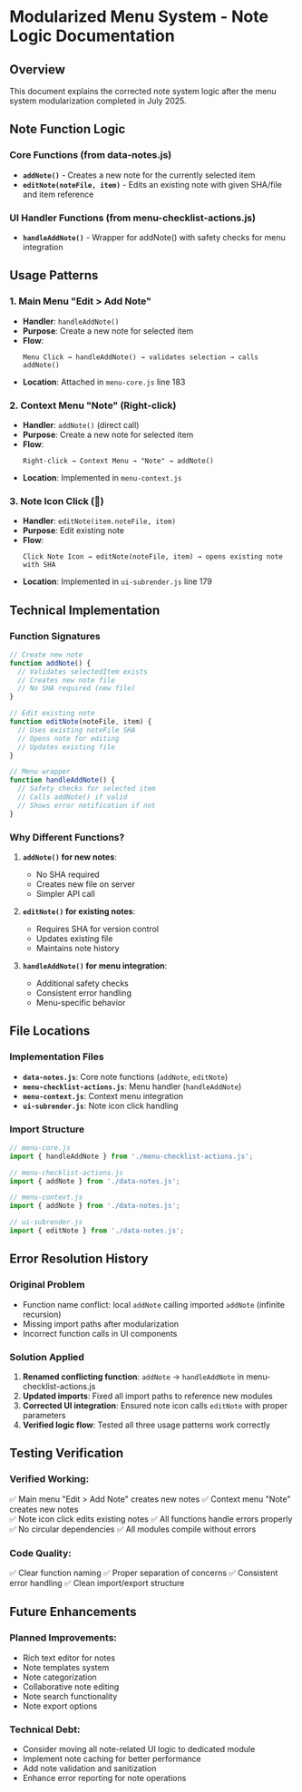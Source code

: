 # Modularized Menu System - Note Logic Documentation

## Overview
This document explains the corrected note system logic after the menu system modularization completed in July 2025.

## Note Function Logic

### Core Functions (from data-notes.js)
- **`addNote()`** - Creates a new note for the currently selected item
- **`editNote(noteFile, item)`** - Edits an existing note with given SHA/file and item reference

### UI Handler Functions (from menu-checklist-actions.js)
- **`handleAddNote()`** - Wrapper for addNote() with safety checks for menu integration

## Usage Patterns

### 1. Main Menu "Edit > Add Note"
- **Handler**: `handleAddNote()`
- **Purpose**: Create a new note for selected item
- **Flow**: 
  ```
  Menu Click → handleAddNote() → validates selection → calls addNote()
  ```
- **Location**: Attached in `menu-core.js` line 183

### 2. Context Menu "Note" (Right-click)
- **Handler**: `addNote()` (direct call)
- **Purpose**: Create a new note for selected item
- **Flow**: 
  ```
  Right-click → Context Menu → "Note" → addNote()
  ```
- **Location**: Implemented in `menu-context.js`

### 3. Note Icon Click (📝)
- **Handler**: `editNote(item.noteFile, item)`
- **Purpose**: Edit existing note
- **Flow**: 
  ```
  Click Note Icon → editNote(noteFile, item) → opens existing note with SHA
  ```
- **Location**: Implemented in `ui-subrender.js` line 179

## Technical Implementation

### Function Signatures
```javascript
// Create new note
function addNote() {
  // Validates selectedItem exists
  // Creates new note file
  // No SHA required (new file)
}

// Edit existing note
function editNote(noteFile, item) {
  // Uses existing noteFile SHA
  // Opens note for editing
  // Updates existing file
}

// Menu wrapper
function handleAddNote() {
  // Safety checks for selected item
  // Calls addNote() if valid
  // Shows error notification if not
}
```

### Why Different Functions?

1. **`addNote()` for new notes**:
   - No SHA required
   - Creates new file on server
   - Simpler API call

2. **`editNote()` for existing notes**:
   - Requires SHA for version control
   - Updates existing file
   - Maintains note history

3. **`handleAddNote()` for menu integration**:
   - Additional safety checks
   - Consistent error handling
   - Menu-specific behavior

## File Locations

### Implementation Files
- **`data-notes.js`**: Core note functions (`addNote`, `editNote`)
- **`menu-checklist-actions.js`**: Menu handler (`handleAddNote`)
- **`menu-context.js`**: Context menu integration
- **`ui-subrender.js`**: Note icon click handling

### Import Structure
```javascript
// menu-core.js
import { handleAddNote } from './menu-checklist-actions.js';

// menu-checklist-actions.js  
import { addNote } from './data-notes.js';

// menu-context.js
import { addNote } from './data-notes.js';

// ui-subrender.js
import { editNote } from './data-notes.js';
```

## Error Resolution History

### Original Problem
- Function name conflict: local `addNote` calling imported `addNote` (infinite recursion)
- Missing import paths after modularization
- Incorrect function calls in UI components

### Solution Applied
1. **Renamed conflicting function**: `addNote` → `handleAddNote` in menu-checklist-actions.js
2. **Updated imports**: Fixed all import paths to reference new modules
3. **Corrected UI integration**: Ensured note icon calls `editNote` with proper parameters
4. **Verified logic flow**: Tested all three usage patterns work correctly

## Testing Verification

### Verified Working:
✅ Main menu "Edit > Add Note" creates new notes
✅ Context menu "Note" creates new notes  
✅ Note icon click edits existing notes
✅ All functions handle errors properly
✅ No circular dependencies
✅ All modules compile without errors

### Code Quality:
✅ Clear function naming
✅ Proper separation of concerns
✅ Consistent error handling
✅ Clean import/export structure

## Future Enhancements

### Planned Improvements:
- Rich text editor for notes
- Note templates system
- Note categorization
- Collaborative note editing
- Note search functionality
- Note export options

### Technical Debt:
- Consider moving all note-related UI logic to dedicated module
- Implement note caching for better performance
- Add note validation and sanitization
- Enhance error reporting for note operations
